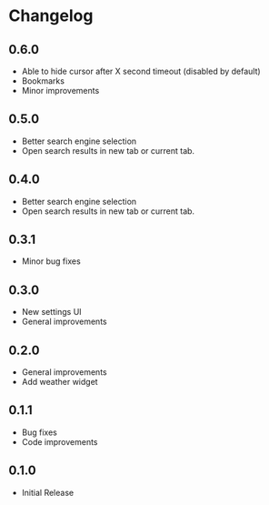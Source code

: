 # Changelog

## 0.6.0

- Able to hide cursor after X second timeout (disabled by default)
- Bookmarks
- Minor improvements

## 0.5.0

- Better search engine selection
- Open search results in new tab or current tab.

## 0.4.0

- Better search engine selection
- Open search results in new tab or current tab.

## 0.3.1

- Minor bug fixes

## 0.3.0

- New settings UI
- General improvements

## 0.2.0

- General improvements
- Add weather widget

## 0.1.1

- Bug fixes
- Code improvements

## 0.1.0

- Initial Release
